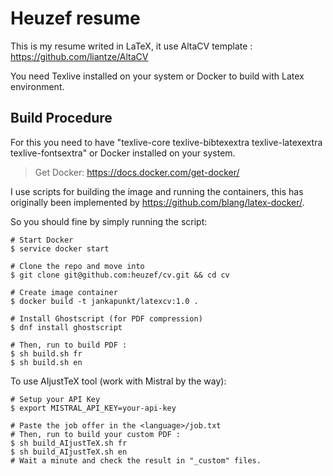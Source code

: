 # Heuzef resume

This is my resume writed in LaTeX, it use AltaCV template : https://github.com/liantze/AltaCV

You need Texlive installed on your system or Docker to build with Latex environment. 

## Build Procedure

For this you need to have "texlive-core texlive-bibtexextra texlive-latexextra texlive-fontsextra" or Docker installed on your system.

> Get Docker: https://docs.docker.com/get-docker/

I use scripts for building the image and running the containers, this has originally been implemented by https://github.com/blang/latex-docker/.

So you should fine by simply running the script:

```shell
# Start Docker
$ service docker start

# Clone the repo and move into
$ git clone git@github.com:heuzef/cv.git && cd cv

# Create image container
$ docker build -t jankapunkt/latexcv:1.0 .

# Install Ghostscript (for PDF compression)
$ dnf install ghostscript

# Then, run to build PDF :
$ sh build.sh fr
$ sh build.sh en
```

To use AIjustTeX tool (work with Mistral by the way):

```shell
# Setup your API Key
$ export MISTRAL_API_KEY=your-api-key

# Paste the job offer in the <language>/job.txt
# Then, run to build your custom PDF :
$ sh build_AIjustTeX.sh fr
$ sh build_AIjustTeX.sh en
# Wait a minute and check the result in "_custom" files.
```